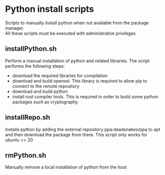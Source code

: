 # Python install scripts
Scripts to manually install python when not available from the package manager.<br>
All these scripts must be executed with administrative privileges 
## installPython.sh
Perform a manual installation of python and related libraries. The script performs the following steps:
* download the required libraries for compilation
* download and build openssl. This library is required to allow pip to connect to the remote repository
* download and build python
* install rust compiler tools. This is required in order to build some python packages such as cryptography
## installRepo.sh
Installs python by adding the external repository ppa:deadsnakes/ppa to apt and then download the package from there. This script only works for ubuntu >= 20
## rmPython.sh
Manually remove a local installation of python from the host
